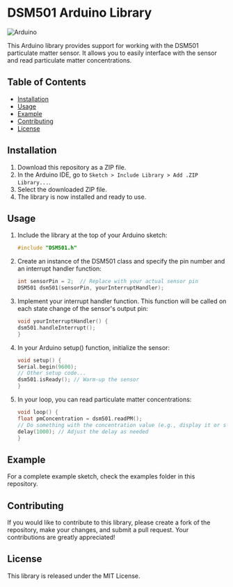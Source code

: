 # DSM501 Arduino Library

![Arduino](https://img.shields.io/badge/Arduino-Compatible-brightgreen.svg)

This Arduino library provides support for working with the DSM501 particulate matter sensor. It allows you to easily interface with the sensor and read particulate matter concentrations.

## Table of Contents

- [Installation](#installation)
- [Usage](#usage)
- [Example](#example)
- [Contributing](#contributing)
- [License](#license)

## Installation

1. Download this repository as a ZIP file.
2. In the Arduino IDE, go to `Sketch > Include Library > Add .ZIP Library...`.
3. Select the downloaded ZIP file.
4. The library is now installed and ready to use.

## Usage

1. Include the library at the top of your Arduino sketch:

   ```cpp
   #include "DSM501.h"

   ```

2. Create an instance of the DSM501 class and specify the pin number and an interrupt handler function:

   ```cpp
   int sensorPin = 2;  // Replace with your actual sensor pin
   DSM501 dsm501(sensorPin, yourInterruptHandler);

   ```

3. Implement your interrupt handler function. This function will be called on each state change of the sensor's output pin:
   ```cpp
   void yourInterruptHandler() {
   dsm501.handleInterrupt();
   }
   ```
4. In your Arduino setup() function, initialize the sensor:

   ```cpp
   void setup() {
   Serial.begin(9600);
   // Other setup code...
   dsm501.isReady(); // Warm-up the sensor
   }
   ```

5. In your loop, you can read particulate matter concentrations:

   ```cpp
   void loop() {
   float pmConcentration = dsm501.readPM();
   // Do something with the concentration value (e.g., display it or send it over a network)
   delay(1000); // Adjust the delay as needed
   }
   ```

## Example

For a complete example sketch, check the examples folder in this repository.

## Contributing

If you would like to contribute to this library, please create a fork of the repository, make your changes, and submit a pull request. Your contributions are greatly appreciated!

## License

This library is released under the MIT License.
